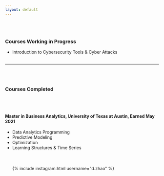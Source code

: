 ```yaml
---
layout: default
---
```

<br/><br/>
### Courses Working in Progress
* Introduction to Cybersecurity Tools & Cyber Attacks
<br/><br/>

* * *

<br/><br/>
### Courses Completed
<br/><br/>
#### Master in Business Analytics, University of Texas at Austin, Earned May 2021
* Data Analytics Programming
* Predictive Modeling
* Optimization
* Learning Structures & Time Series
<br/><br/>
<br/><br/>
{% include instagram.html username="d.zhao" %}
